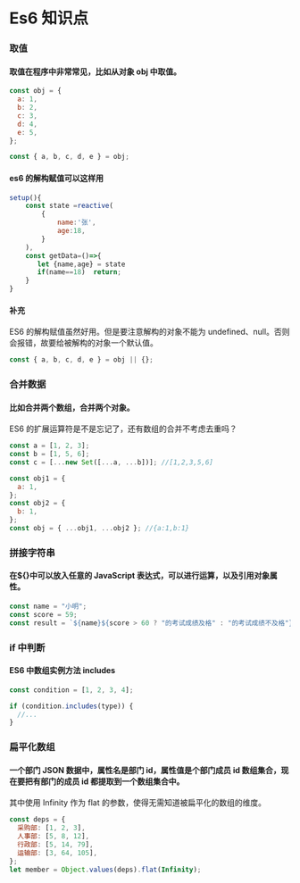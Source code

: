 # Es6 知识点

### 取值

#### 取值在程序中非常常见，比如从对象 obj 中取值。

```js
const obj = {
  a: 1,
  b: 2,
  c: 3,
  d: 4,
  e: 5,
};

const { a, b, c, d, e } = obj;
```

#### es6 的解构赋值可以这样用

```js
setup(){
    const state =reactive(
        {
            name:'张',
            age:18,
        }
    ),
    const getData=()=>{
       let {name,age} = state
       if(name==18)  return;
    }
}
```

#### 补充

ES6 的解构赋值虽然好用。但是要注意解构的对象不能为 undefined、null。否则会报错，故要给被解构的对象一个默认值。

```js
const { a, b, c, d, e } = obj || {};
```

### 合并数据

#### 比如合并两个数组，合并两个对象。

ES6 的扩展运算符是不是忘记了，还有数组的合并不考虑去重吗？

```js
const a = [1, 2, 3];
const b = [1, 5, 6];
const c = [...new Set([...a, ...b])]; //[1,2,3,5,6]

const obj1 = {
  a: 1,
};
const obj2 = {
  b: 1,
};
const obj = { ...obj1, ...obj2 }; //{a:1,b:1}
```

### 拼接字符串

#### 在${}中可以放入任意的 JavaScript 表达式，可以进行运算，以及引用对象属性。

```js
const name = "小明";
const score = 59;
const result = `${name}${score > 60 ? "的考试成绩及格" : "的考试成绩不及格"}`;
```

### if 中判断

#### ES6 中数组实例方法 includes

```js
const condition = [1, 2, 3, 4];

if (condition.includes(type)) {
  //...
}
```

### 扁平化数组

#### 一个部门 JSON 数据中，属性名是部门 id，属性值是个部门成员 id 数组集合，现在要把有部门的成员 id 都提取到一个数组集合中。

其中使用 Infinity 作为 flat 的参数，使得无需知道被扁平化的数组的维度。

```js
const deps = {
  采购部: [1, 2, 3],
  人事部: [5, 8, 12],
  行政部: [5, 14, 79],
  运输部: [3, 64, 105],
};
let member = Object.values(deps).flat(Infinity);
```

